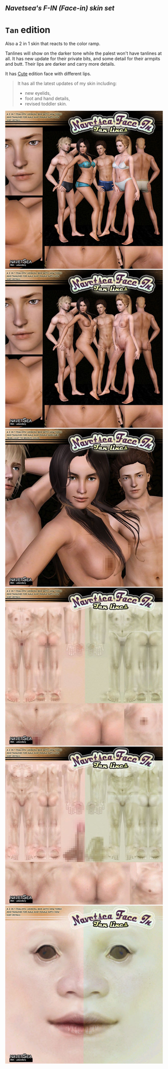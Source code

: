 ## _Navetsea's F-IN (Face-in) skin set_
# `Tan` edition

Also a 2 in 1 skin that reacts to the color ramp.

Tanlines will show on the darker tone while the palest won't have tanlines at all. It has new update for their private bits, and some detail for their armpits and butt. Their lips are darker and carry more details.

It has [Cute](/11%20Cute) edition face with different lips.

> It has all the latest updates of my skin including:
> * new eyelids,
> * foot and hand details,
> * revised toddler skin.

![Tan-0](/_PREVIEW/12%20Tan-0.jpg)
![Tan-1](/_PREVIEW/12%20Tan-1.jpg)
![Tan-2](/_PREVIEW/12%20Tan-2.jpg)
![Tan-3](/_PREVIEW/12%20Tan-3.jpg)
![Tan-4](/_PREVIEW/12%20Tan-4.jpg)
![Tan-5](/_PREVIEW/12%20Tan-5.jpg)
